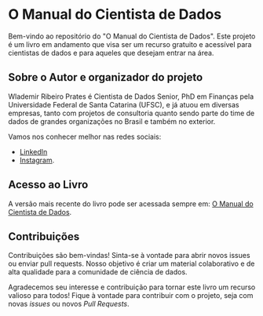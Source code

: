 # O Manual do Cientista de Dados

Bem-vindo ao repositório do "O Manual do Cientista de Dados". Este projeto é um livro em andamento que visa ser um recurso gratuito e acessível para cientistas de dados e para aqueles que desejam entrar na área.

## Sobre o Autor e organizador do projeto

Wlademir Ribeiro Prates é Cientista de Dados Senior, PhD em Finanças pela Universidade Federal de Santa Catarina (UFSC), e já atuou em diversas empresas, tanto com projetos de consultoria quanto sendo parte do time de dados de grandes organizações no Brasil e também no exterior.

Vamos nos conhecer melhor nas redes sociais:
- [LinkedIn](https://www.linkedin.com/in/wrprates/)
- [Instagram](https://instagram.com/datamundo.cientista/).

## Acesso ao Livro

A versão mais recente do livro pode ser acessada sempre em: [O Manual do Cientista de Dados](https://wrprates.github.io/o-manual-do-cientista-de-dados/).

## Contribuições

Contribuições são bem-vindas! Sinta-se à vontade para abrir novos issues ou enviar pull requests. Nosso objetivo é criar um material colaborativo e de alta qualidade para a comunidade de ciência de dados.

Agradecemos seu interesse e contribuição para tornar este livro um recurso valioso para todos! Fique à vontade para contribuir com o projeto, seja com novas *issues* ou novos *Pull Requests*.

